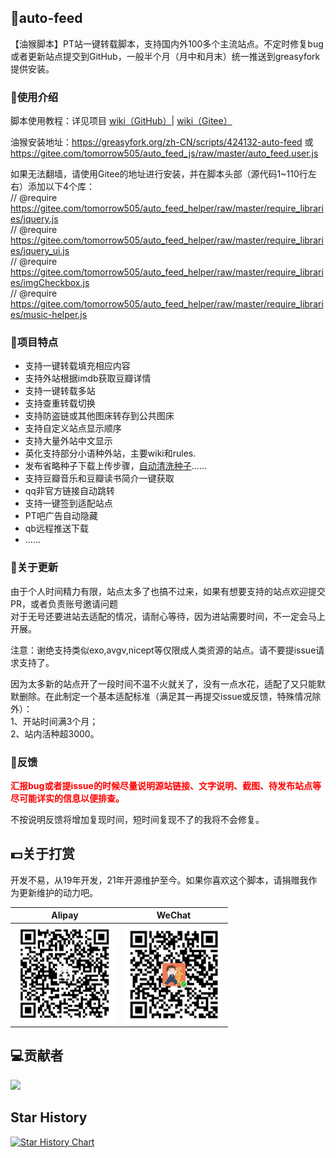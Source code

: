 ## 📝auto-feed
【油猴脚本】PT站一键转载脚本，支持国内外100多个主流站点。不定时修复bug或者更新站点提交到GitHub，一般半个月（月中和月末）统一推送到greasyfork提供安装。

### 📖使用介绍
脚本使用教程：详见项目 [wiki（GitHub）](https://github.com/tomorrow505/auto_feed_js/wiki)| [wiki（Gitee）](https://gitee.com/tomorrow505/auto_feed_js/wikis/Home)

油猴安装地址：https://greasyfork.org/zh-CN/scripts/424132-auto-feed 或 https://gitee.com/tomorrow505/auto_feed_js/raw/master/auto_feed.user.js

如果无法翻墙，请使用Gitee的地址进行安装，并在脚本头部（源代码1~110行左右）添加以下4个库：<br>
// @require      https://gitee.com/tomorrow505/auto_feed_helper/raw/master/require_libraries/jquery.js <br>
// @require      https://gitee.com/tomorrow505/auto_feed_helper/raw/master/require_libraries/jquery_ui.js <br>
// @require      https://gitee.com/tomorrow505/auto_feed_helper/raw/master/require_libraries/imgCheckbox.js <br>
// @require      https://gitee.com/tomorrow505/auto_feed_helper/raw/master/require_libraries/music-helper.js <br>
 
### 👀项目特点
+ 支持一键转载填充相应内容
+ 支持外站根据imdb获取豆瓣详情
+ 支持一键转载多站
+ 支持查重转载切换
+ 支持防盗链或其他图床转存到公共图床
+ 支持自定义站点显示顺序
+ 支持大量外站中文显示
+ 英化支持部分小语种外站，主要wiki和rules.
+ 发布省略种子下载上传步骤，[自动清洗种子](https://github.com/tomorrow505/auto_feed_js/wiki/%E6%B8%85%E6%B4%97%E7%A7%8D%E5%AD%90-%E8%87%AA%E5%8A%A8%E4%B8%8B%E8%BD%BD%E5%8F%91%E5%B8%83%E7%9A%84%E7%A7%8D%E5%AD%90)……
+ 支持豆瓣音乐和豆瓣读书简介一键获取
+ qq非官方链接自动跳转
+ 支持一键签到适配站点
+ PT吧广告自动隐藏
+ qb远程推送下载
+ ……

### 📢关于更新

由于个人时间精力有限，站点太多了也搞不过来，如果有想要支持的站点欢迎提交PR，或者负责账号邀请问题<br>
对于无号还要进站去适配的情况，请耐心等待，因为进站需要时间，不一定会马上开展。

注意：谢绝支持类似exo,avgv,nicept等仅限成人类资源的站点。请不要提issue请求支持了。

因为太多新的站点开了一段时间不温不火就关了，没有一点水花，适配了又只能默默删除。在此制定一个基本适配标准（满足其一再提交issue或反馈，特殊情况除外）：<br>
1、开站时间满3个月；<br>
2、站内活种超3000。<br>

### 🐛反馈

<font color="red"><b>汇报bug或者提issue的时候尽量说明源站链接、文字说明、截图、待发布站点等尽可能详实的信息以便排查。</b></font>

不按说明反馈将增加复现时间，短时间复现不了的我将不会修复。

## 💵关于打赏

开发不易，从19年开发，21年开源维护至今。如果你喜欢这个脚本，请捐赠我作为更新维护的动力吧。

|                   Alipay                    |                     WeChat                     |
| :-----------------------------------------: | :--------------------------------------------: |
| <img src="https://github.com/tomorrow505/tomorrow505.github.io/blob/master/img/ali_pay.png" width = "160" height = "160" alt="支付宝" align=center /> | <img src="https://github.com/tomorrow505/tomorrow505.github.io/blob/master/img/wechat_pay.png" width = "160" height = "160" alt="微信" align=center /> |

 ## 💻贡献者

<a href="https://github.com/eryajf/learn-github/graphs/contributors">
  <img src="https://contrib.rocks/image?repo=tomorrow505/auto_feed_js" />
</a>

## Star History

[![Star History Chart](https://api.star-history.com/svg?repos=tomorrow505/auto_feed_js&type=Date)](https://star-history.com/#tomorrow505/auto_feed_js&Date)

